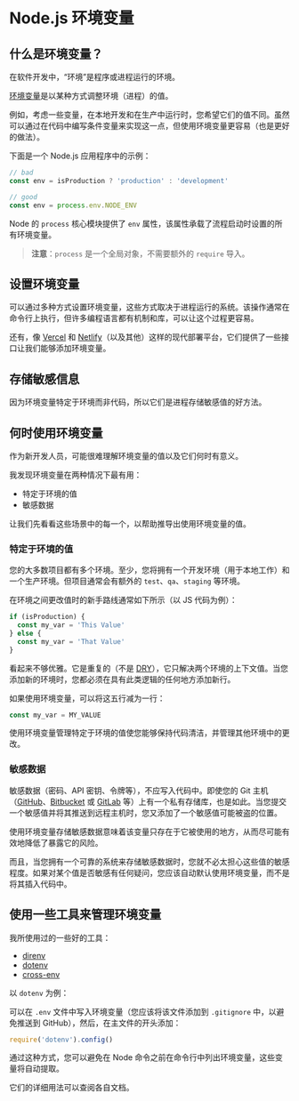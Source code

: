 # Node.js 环境变量

## 什么是环境变量？

在软件开发中，“环境”是程序或进程运行的环境。

[环境变量](https://en.wikipedia.org/wiki/Environment_variable)是以某种方式调整环境（进程）的值。

例如，考虑一些变量，在本地开发和在生产中运行时，您希望它们的值不同。虽然可以通过在代码中编写条件变量来实现这一点，但使用环境变量更容易（也是更好的做法）。

下面是一个 Node.js 应用程序中的示例：

```js
// bad
const env = isProduction ? 'production' : 'development'

// good
const env = process.env.NODE_ENV
```

Node 的 `process` 核心模块提供了 `env` 属性，该属性承载了流程启动时设置的所有环境变量。

> **注意**：`process` 是一个全局对象，不需要额外的 `require` 导入。

## 设置环境变量

可以通过多种方式设置环境变量，这些方式取决于进程运行的系统。该操作通常在命令行上执行，但许多编程语言都有机制和库，可以让这个过程更容易。

还有，像 [Vercel](https://vercel.com/) 和 [Netlify](https://www.netlify.com/)（以及其他）这样的现代部署平台，它们提供了一些接口让我们能够添加环境变量。

## 存储敏感信息

因为环境变量特定于环境而非代码，所以它们是进程存储敏感值的好方法。

## 何时使用环境变量

作为新开发人员，可能很难理解环境变量的值以及它们何时有意义。

我发现环境变量在两种情况下最有用：

- 特定于环境的值
- 敏感数据

让我们先看看这些场景中的每一个，以帮助推导出使用环境变量的值。

### 特定于环境的值

您的大多数项目都有多个环境。至少，您将拥有一个开发环境（用于本地工作）和一个生产环境。但项目通常会有额外的 `test`、`qa`、`staging` 等环境。

在环境之间更改值时的新手路线通常如下所示（以 JS 代码为例）：

```js
if (isProduction) {
  const my_var = 'This Value'
} else {
  const my_var = 'That Value'
}
```

看起来不够优雅。它是重复的（不是 [DRY](https://en.wikipedia.org/wiki/Don%27t_repeat_yourself)），它只解决两个环境的上下文值。当您添加新的环境时，您都必须在具有此类逻辑的任何地方添加新行。

如果使用环境变量，可以将这五行减为一行：

```js
const my_var = MY_VALUE
```

使用环境变量管理特定于环境的值使您能够保持代码清洁，并管理其他环境中的更改。

### 敏感数据

敏感数据（密码、API 密钥、令牌等），不应写入代码中。即使您的 Git 主机（[GitHub](https://github.com/)、[Bitbucket](https://bitbucket.org/) 或 [GitLab](https://about.gitlab.com/) 等）上有一个私有存储库，也是如此。当您提交一个敏感值并将其推送到远程主机时，您又添加了一个敏感值可能被盗的位置。

使用环境变量存储敏感数据意味着该变量只存在于它被使用的地方，从而尽可能有效地降低了暴露它的风险。

而且，当您拥有一个可靠的系统来存储敏感数据时，您就不必太担心这些值的敏感程度。如果对某个值是否敏感有任何疑问，您应该自动默认使用环境变量，而不是将其插入代码中。

## 使用一些工具来管理环境变量

我所使用过的一些好的工具：

- [direnv](https://github.com/direnv/direnv)
- [dotenv](https://github.com/motdotla/dotenv)
- [cross-env](https://github.com/kentcdodds/cross-env)

以 `dotenv` 为例：

可以在 `.env` 文件中写入环境变量（您应该将该文件添加到 `.gitignore` 中，以避免推送到 GitHub），然后，在主文件的开头添加：

```js
require('dotenv').config()
```

通过这种方式，您可以避免在 Node 命令之前在命令行中列出环境变量，这些变量将自动提取。

它们的详细用法可以查阅各自文档。
